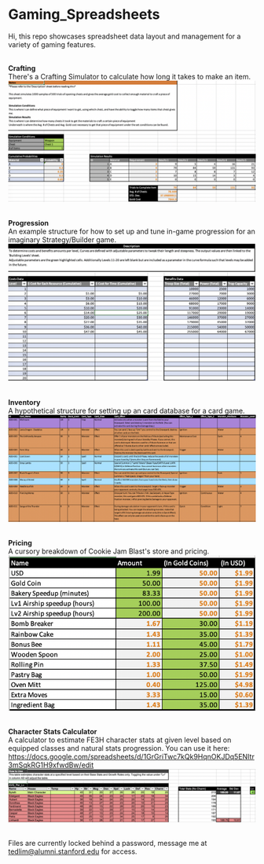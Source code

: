 # Gaming_Spreadsheets
Hi, this repo showcases spreadsheet data layout and management for a variety of gaming features.</br></br>

<b>Crafting</b></br>
There's a Crafting Simulator to calculate how long it takes to make an item.</br>
![Crafting](images/craft_sim.png) </br></br>

<b>Progression</b></br>
An example structure for how to set up and tune in-game progression for an imaginary Strategy/Builder game. </br>
![Progression](images/build_prog.png) </br></br>

<b>Inventory</b></br>
A hypothetical structure for setting up an card database for a card game.</br>
![Inventory](images/card_inventory.png) </br></br>

<b>Pricing</b></br>
A cursory breakdown of Cookie Jam Blast's store and pricing.</br>
![Pricing](images/cjb_base_prices.png) </br></br>

<b>Character Stats Calculator</b></br>
A calculator to estimate FE3H character stats at given level based on equipped classes and natural stats progression. You can use it here: https://docs.google.com/spreadsheets/d/1GrGriTwc7kQk9HqnOKJDq5ENItr3mSqkRG1H9xfwdBw/edit
![Character Stats Calculator](images/fe3h_stats_calc.png) </br></br>

Files are currently locked behind a password, message me at tedlim@alumni.stanford.edu for access.
